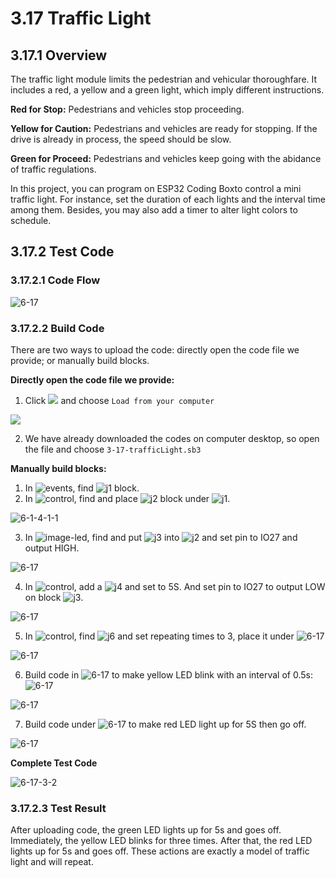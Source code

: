 # 3.17 Traffic Light

## 3.17.1 Overview

The traffic light module limits the pedestrian and vehicular thoroughfare. It includes a red, a yellow and a green light, which imply different instructions.

**Red for Stop:** Pedestrians and vehicles stop proceeding.

**Yellow for Caution:** Pedestrians and vehicles are ready for stopping. If the drive is already in process, the speed should be slow.

**Green for Proceed:** Pedestrians and vehicles keep going with the abidance of traffic regulations.

In this project, you can program on ESP32 Coding Boxto control a mini traffic light. For instance, set the duration of each lights and the interval time among them. Besides, you may also add a timer to alter light colors to schedule.

## 3.17.2 Test Code

### 3.17.2.1 Code Flow

![6-17](./media/6-17-3-1.png)

### 3.17.2.2 Build Code

There are two ways to upload the code: directly open the code file we provide; or manually build blocks.

**Directly open the code file we provide:**

1. Click ![](./media/j68.png) and choose `Load from your computer`

![](./media/j67.png)

2. We have already downloaded the codes on computer desktop, so open the file and choose `3-17-trafficLight.sb3`

**Manually build blocks:**

1. In ![events](./media/events.png), find ![j1](./media/j1.png) block.
2. In ![control](./media/control.png), find and place ![j2](./media/j2.png) block under ![j1](./media/j1.png).

![6-1-4-1-1](./media/6-1-4-1-1.png)

3. In ![image-led](./media/led.png), find and put ![j3](./media/j3.png) into ![j2](./media/j2.png) and set pin to IO27 and output HIGH.

![6-17](./media/6-17-3-2-1.png)

4. In ![control](./media/control.png), add a ![j4](./media/j4.png) and set to 5S. And set pin to IO27 to output LOW on block ![j3](./media/j3.png).

![6-17](./media/6-17-3-2-2.png)

5. In ![control](./media/control.png), find ![j6](./media/j6.png) and set repeating times to 3, place it under ![6-17](./media/6-17-3-2-3.png)

![6-17](./media/6-17-3-2-4.png)

6. Build code in ![6-17](./media/6-17-3-2-5.png) to make yellow LED blink with an interval of 0.5s:![6-17](./media/6-17-3-2-6.png)

![6-17](./media/6-17-3-2-7.png)

7. Build code under ![6-17](./media/6-17-3-2-5.png) to make red LED light up for 5S then go off.

![6-17](./media/6-17-3-2-8.png)

**Complete Test Code**

![6-17-3-2](./media/6-17-3-2.png)

### 3.17.2.3 Test Result

After uploading code, the green LED lights up for 5s and goes off. Immediately, the yellow LED blinks for three times. After that, the red LED lights up for 5s and goes off. These actions are exactly a model of traffic light and will repeat. 